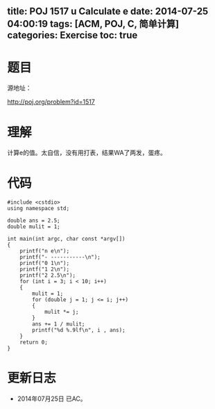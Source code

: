 ﻿title: POJ 1517 u Calculate e
date: 2014-07-25 04:00:19
tags: [ACM, POJ, C, 简单计算]
categories: Exercise
toc: true
---
# 题目
源地址：

http://poj.org/problem?id=1517

# 理解
计算e的值。太自信，没有用打表，结果WA了两发，蛋疼。

<!-- more -->

# 代码
```#include <iostream>
#include <cstdio>
using namespace std;

double ans = 2.5;
double mulit = 1;

int main(int argc, char const *argv[])
{
    printf("n e\n");
    printf("- -----------\n");
    printf("0 1\n");
    printf("1 2\n");
    printf("2 2.5\n");
    for (int i = 3; i < 10; i++)
    {
        mulit = 1;
        for (double j = 1; j <= i; j++)
        {
            mulit *= j;
        }
        ans += 1 / mulit;
        printf("%d %.9lf\n", i , ans);
    }
    return 0;
}
```
# 更新日志
- 2014年07月25日 已AC。